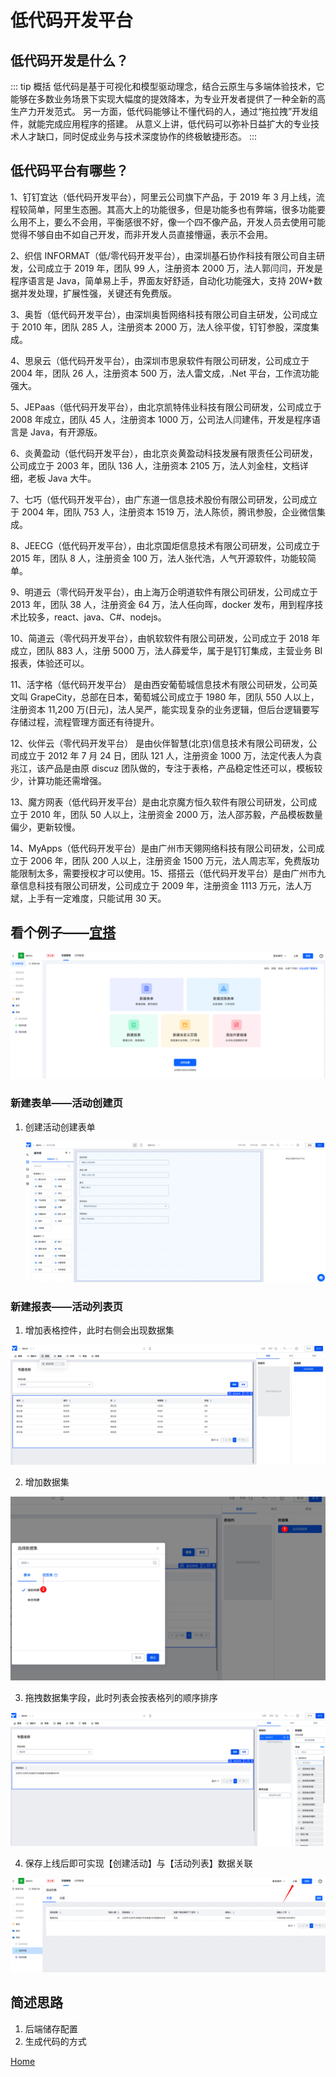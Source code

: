 # 低代码开发平台

## 低代码开发是什么？

::: tip 概括
低代码是基于可视化和模型驱动理念，结合云原生与多端体验技术，它能够在多数业务场景下实现大幅度的提效降本，为专业开发者提供了一种全新的高生产力开发范式。 另一方面，低代码能够让不懂代码的人，通过“拖拉拽”开发组件，就能完成应用程序的搭建。 从意义上讲，低代码可以弥补日益扩大的专业技术人才缺口，同时促成业务与技术深度协作的终极敏捷形态。
:::

## 低代码平台有哪些？

1、钉钉宜达（低代码开发平台），阿里云公司旗下产品，于 2019 年 3 月上线，流程较简单，阿里生态圈。其高大上的功能很多，但是功能多也有弊端，很多功能要么用不上，要么不会用，平衡感很不好，像一个四不像产品，开发人员去使用可能觉得不够自由不如自己开发，而非开发人员直接懵逼，表示不会用。

2、织信 INFORMAT（低/零代码开发平台），由深圳基石协作科技有限公司自主研发，公司成立于 2019 年，团队 99 人，注册资本 2000 万，法人郭闫闫，开发是程序语言是 Java，简单易上手，界面友好舒适，自动化功能强大，支持 20W+数据并发处理，扩展性强，关键还有免费版。

3、奥哲（低代码开发平台），由深圳奥哲网络科技有限公司自主研发，公司成立于 2010 年，团队 285 人，注册资本 2000 万，法人徐平俊，钉钉参股，深度集成。

4、思泉云（低代码开发平台），由深圳市思泉软件有限公司研发，公司成立于 2004 年，团队 26 人，注册资本 500 万，法人雷文成，.Net 平台，工作流功能强大。

5、JEPaas（低代码开发平台），由北京凯特伟业科技有限公司研发，公司成立于 2008 年成立，团队 45 人，注册资本 1000 万，公司法人闫建伟，开发是程序语言是 Java，有开源版。

6、炎黄盈动（低代码开发平台），由北京炎黄盈动科技发展有限责任公司研发，公司成立于 2003 年，团队 136 人，注册资本 2105 万，法人刘金柱，文档详细，老板 Java 大牛。

7、七巧（低代码开发平台），由广东道一信息技术股份有限公司研发，公司成立于 2004 年，团队 753 人，注册资本 1519 万，法人陈侦，腾讯参股，企业微信集成。

8、JEECG（低代码开发平台），由北京国炬信息技术有限公司研发，公司成立于 2015 年，团队 8 人，注册资金 100 万，法人张代浩，人气开源软件，功能较简单。

9、明道云（零代码开发平台），由上海万企明道软件有限公司研发，公司成立于 2013 年，团队 38 人，注册资金 64 万，法人任向晖，docker 发布，用到程序技术比较多，react、java、C#、nodejs。

10、简道云（零代码开发平台），由帆软软件有限公司研发，公司成立于 2018 年成立，团队 883 人，注册 5000 万，法人薛爱华，属于是钉钉集成，主营业务 BI 报表，体验还可以。

11、活字格（低代码开发平台） 是由西安葡萄城信息技术有限公司研发，公司英文叫 GrapeCity，总部在日本，葡萄城公司成立于 1980 年，团队 550 人以上，注册资本 11,200 万(日元)，法人吴严，能实现复杂的业务逻辑，但后台逻辑要写存储过程，流程管理方面还有待提升。

12、伙伴云（零代码开发平台） 是由伙伴智慧(北京)信息技术有限公司研发，公司成立于 2012 年 7 月 24 日，团队 121 人，注册资金 1000 万，法定代表人为袁兆江，该产品是由原 discuz 团队做的，专注于表格，产品稳定性还可以，模板较少，计算功能还需增强。

13、魔方网表（低代码开发平台）是由北京魔方恒久软件有限公司研发，公司成立于 2010 年，团队 50 人以上，注册资金 2000 万，法人邵苏毅，产品模板数量偏少，更新较慢。

14、MyApps（低代码开发平台）是由广州市天翎网络科技有限公司研发，公司成立于 2006 年，团队 200 人以上，注册资金 1500 万元，法人周志军，免费版功能限制太多，需要授权才可以使用。15、搭搭云（低代码开发平台）是由广州市九章信息科技有限公司研发，公司成立于 2009 年，注册资金 1113 万元，法人万斌，上手有一定难度，只能试用 30 天。

## 看个例子——[宜搭](https://www.aliwork.com)

<img src="/lowcode/0.png" />

### 新建表单——活动创建页

1. 创建活动创建表单

   <img src="/lowcode/1.png" />

### 新建报表——活动列表页

1. 增加表格控件，此时右侧会出现数据集

  <img src="/lowcode/2.png" />

2. 增加数据集

  <img src="/lowcode/3.png" />

3. 拖拽数据集字段，此时列表会按表格列的顺序排序

  <img src="/lowcode/4.png" />

4. 保存上线后即可实现【创建活动】与【活动列表】数据关联

  <img src="/lowcode/5.png" />

## 简述思路

1. 后端储存配置
2. 生成代码的方式

[Home](/)

